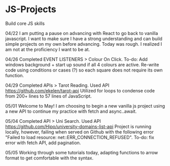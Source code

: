 # JS-Projects
Build core JS skills

04/22 I am putting a pause on advancing with React to go back to vanilla javascript. I want to make sure I have a strong understanding and can build simple projects on my own before advancing. Today was rough. I realized I am not at the proficiency I want to be at.

04/26 Completed EVENT LISTENERS > Colour On Click. 
      To-do: Add windows background + start up sound if all 4 colours are active.
             Re-write code using conditions or cases (?) so each square does not require its own function.
             
04/29 Completed APIs > Tarot Reading.
      Used API https://github.com/ekelen/tarot-api
      Utilized for loops to condense code from 200+ lines to 57 lines of JavaScript.
      
05/01 Welcome to May! I am choosing to begin a new vanilla js project using a new API to continue my practice with fetch and async..await.

05/04 Completed API > Uni Search.
      Used API https://github.com/Hipo/university-domains-list-api
      Project is running locally, however, failing when served on Github with the following error "Failed to load resource: net::ERR_CONNECTION_REFUSED".
      To-do: fix error with fetch API, add pagination.
      
05/05 Working through some tutorials today, adapting functions to arrow format to get comfortable with the syntax.
